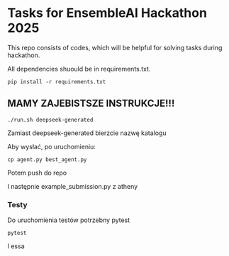 # Tasks for EnsembleAI Hackathon 2025

This repo consists of codes, which will be helpful for solving tasks during hackathon.

All dependencies shuould be in requirements.txt.
```
pip install -r requirements.txt
```

## MAMY ZAJEBISTSZE INSTRUKCJE!!!

```
./run.sh deepseek-generated
```

Zamiast deepseek-generated bierzcie nazwę katalogu


Aby wysłać, po uruchomieniu:

```cp agent.py best_agent.py```

Potem push do repo 

I następnie example_submission.py z atheny


### Testy

Do uruchomienia testów potrzebny pytest

```
pytest
```

I essa